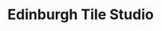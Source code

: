 ---
title: "Edinburgh Tile Studio"
url: /edinburgh/edinburgh-tile-studio/
shop: interior decoration
---